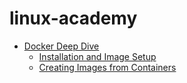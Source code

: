 # linux-academy

* [Docker Deep Dive](https://linuxacademy.com/devops/training/course/name/introduction-to-docker)
  * [Installation and Image Setup](/1-installation-and-image-setup)
  * [Creating Images from Containers](/2-creating-images-from-containers)

